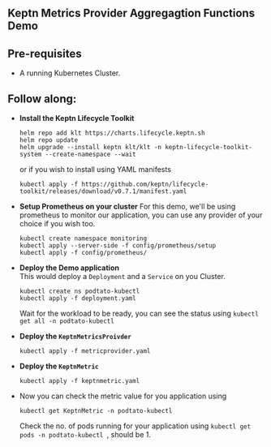 ## Keptn Metrics Provider Aggregagtion Functions Demo

## Pre-requisites

- A running Kubernetes Cluster.

## Follow along:

- **Install the Keptn Lifecycle Toolkit**

    ```
    helm repo add klt https://charts.lifecycle.keptn.sh
    helm repo update
    helm upgrade --install keptn klt/klt -n keptn-lifecycle-toolkit-system --create-namespace --wait
    ```
    or if you wish to install using YAML manifests
    ```
    kubectl apply -f https://github.com/keptn/lifecycle-toolkit/releases/download/v0.7.1/manifest.yaml
    ```

- **Setup Prometheus on your cluster**
    For this demo, we'll be using prometheus to monitor our application, you can use any provider of your choice if you wish too.
    ```
    kubectl create namespace monitoring
    kubectl apply --server-side -f config/prometheus/setup
    kubectl apply -f config/prometheus/
    ```

- **Deploy the Demo application**  
    This would deploy a `Deployment` and a `Service` on you Cluster.
    ```
    kubectl create ns podtato-kubectl
    kubectl apply -f deployment.yaml
    ```
    Wait for the workload to be ready, you can see the status using `kubectl get all -n podtato-kubectl`

- **Deploy the `KeptnMetricsProivder`**
    ```
    kubectl apply -f metricprovider.yaml
    ```

- **Deploy the `KeptnMetric`**
    ```
    kubectl apply -f keptnmetric.yaml
    ```
- Now you can check the metric value for you application using
    ```
    kubectl get KeptnMetric -n podtato-kubectl
    ```
  Check the no. of pods running for your application using `kubectl get pods -n podtato-kubectl `, should be 1.

